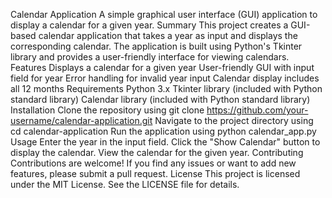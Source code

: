 Calendar Application
A simple graphical user interface (GUI) application to display a calendar for a given year.
Summary
This project creates a GUI-based calendar application that takes a year as input and displays the corresponding calendar. The application is built using Python's Tkinter library and provides a user-friendly interface for viewing calendars.
Features
Displays a calendar for a given year
User-friendly GUI with input field for year
Error handling for invalid year input
Calendar display includes all 12 months
Requirements
Python 3.x
Tkinter library (included with Python standard library)
Calendar library (included with Python standard library)
Installation
Clone the repository using git clone https://github.com/your-username/calendar-application.git
Navigate to the project directory using cd calendar-application
Run the application using python calendar_app.py
Usage
Enter the year in the input field.
Click the "Show Calendar" button to display the calendar.
View the calendar for the given year.
Contributing
Contributions are welcome! If you find any issues or want to add new features, please submit a pull request.
License
This project is licensed under the MIT License. See the LICENSE file for details.

